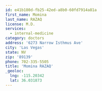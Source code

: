 ```yaml
---
id: e41b180d-fb25-42ed-a8b0-60fd7914a81a
first_name: Momina
last_name: RAZAQ
license: M.D.
services:
  - internal-medicine
category: doctors
address: '6273 Narrow Isthmus Ave'
city: 'Las Vegas'
state: NV
zip: '89139'
phone: 702-335-5505
title: 'Momina RAZAQ'
_geoloc:
  lng: -115.20342
  lat: 36.031873
---
```

